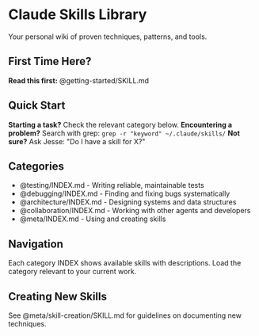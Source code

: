 # Claude Skills Library

Your personal wiki of proven techniques, patterns, and tools.

## First Time Here?

**Read this first:** @getting-started/SKILL.md

## Quick Start

**Starting a task?** Check the relevant category below.
**Encountering a problem?** Search with grep: `grep -r "keyword" ~/.claude/skills/`
**Not sure?** Ask Jesse: "Do I have a skill for X?"

## Categories

- @testing/INDEX.md - Writing reliable, maintainable tests
- @debugging/INDEX.md - Finding and fixing bugs systematically
- @architecture/INDEX.md - Designing systems and data structures
- @collaboration/INDEX.md - Working with other agents and developers
- @meta/INDEX.md - Using and creating skills

## Navigation

Each category INDEX shows available skills with descriptions. Load the category relevant to your current work.

## Creating New Skills

See @meta/skill-creation/SKILL.md for guidelines on documenting new techniques.
